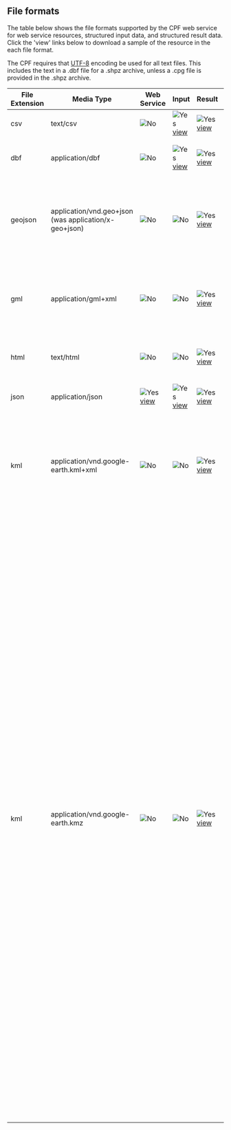## File formats
The table below shows the file formats supported by the CPF web service for web service resources,
structured input data, and structured result data. Click the 'view' links below to download a sample
of the resource in the each file format.

The CPF requires that <a href="http://en.wikipedia.org/wiki/UTF-8">UTF-8</a>
encoding be used for all text files. This includes the text in a .dbf file for a .shpz archive,
unless a .cpg file is provided in the .shpz archive.

<div class="table-responsive">
<table class="table table-condensed table-striped tabled-bordered">
  <thead>
    <tr>
      <th>File Extension</th>
      <th>Media Type</th>
      <th>Web Service</th>
      <th>Input</th>
      <th>Result</th>
      <th>Description</th>
    </tr>
  </thead>
  <tbody>
    <tr id="csv">
      <td>csv</td>
      <td>text/csv</td>
      <td><img src="../images/cross.png" alt="No" /></td>
      <td><img src="../images/tick.png" alt="Yes" /><br /> <a href="input/input.csv" >view</a></td>
      <td><img src="../images/tick.png" alt="Yes" /><br /> <a href="result/result.csv" >view</a></td>
      <td>A <a href="http://tools.ietf.org/html/rfc4180">Comma-Separated Values</a> file with a header line containing the field labels and one line for each feature record.</td>
    </tr>
    <tr id="dbf">
      <td>dbf</td>
      <td>application/dbf</td>
      <td><img src="../images/cross.png" alt="No" /></td>
      <td><img src="../images/tick.png" alt="Yes" /><br />
        <a href="input/input.dbf" >view</a></td>
      <td><img src="../images/tick.png" alt="Yes" /><br />
        <a href="result/result.dbf" >view</a></td>
      <td><p>A <a href="http://en.wikipedia.org/wiki/DBase">DBase</a> file containing the attribution.</p>
      <p>Each feature record is one record in the DBase file.</p></td>
    </tr>
    <tr id="geojson">
      <td>geojson</td>
      <td>application/vnd.geo+json<br/>(was application/x-geo+json)</td>
      <td><img src="../images/cross.png" alt="No" /></td>
      <td><img src="../images/cross.png" alt="No" /></td>
      <td><img src="../images/tick.png" alt="Yes" /><br />
        <a
        href="result/result.geojson" >view</a></td>
      <td><p> <a href="http:/geojson.org/">GeoJSON</a> is a geospatial data
        interchange format based on <a href="http:/json.org/">JavaScript
          Object Notation (JSON)</a>. GeoJSON can be used to create web browser
        based GIS applications in JavaScript. </p>
        <p>Each feature record is one feature object in a feature collection
          object. If there is only one record the feature object will not be
          wrapped in a feature collection.</p></td>
    </tr>
    <tr id="gml">
      <td>gml</td>
      <td>application/gml+xml</td>
      <td><img src="../images/cross.png" alt="No" /></td>
      <td><img src="../images/cross.png" alt="No" /></td>
      <td><img src="../images/tick.png" alt="Yes" /><br />
        <a
        href="result/result.gml" >view</a></td>
      <td><p> <a href="http:/en.wikipedia.org/wiki/Geography_Markup_Language">Geography
        Markup Language (GML)</a> is an <a
            href="http:/www.opengeospatial.org/standards/gml">international
          standard</a> for exchange of geographical feature maintained by the <a
            href="http:/www.opengeospatial.org/">Open Geospatial Consortium
            (OGC)</a>. </p>
        <p>Each feature is one GML feature of the Feature Type from the
          'Geomark Geometry Representations' table. The features are wrapped in
          a gml:FeatureCollection</p></td>
    </tr>
    <tr id="html">
      <td>html</td>
      <td>text/html</td>
      <td><img src="../images/cross.png" alt="No" /></td>
      <td><img src="../images/cross.png" alt="No" /></td>
      <td><img src="../images/tick.png" alt="Yes" /><br />
        <a href="result/result.html" >view</a></td>
      <td><p>A HTML document containing a table with a head section containing the field lables for each column row for each feature record.</p></td>
    </tr>
    <tr id="json">
      <td>json</td>
      <td>application/json</td>
      <td><img src="../images/tick.png" alt="Yes" /><br />
        <a
        href="ws/apps.json">view</a></td>
      <td><img src="../images/tick.png" alt="Yes" /><br />
        <a href="input/input.json" >view</a></td>
      <td><img src="../images/tick.png" alt="Yes" /><br />
        <a href="result/result.json" >view</a></td>
      <td><a href="http://www.json.org/">JavaScript Object Notation
        (JSON)</a>. The geomark info is wrapped in a JSON object with one
        attribute for each geomark attributes. The resource links are a a JSON
        list with one JSON object per link.</td>
    </tr>
    <tr id="kml">
      <td>kml</td>
      <td>application/vnd.google-earth.kml+xml</td>
      <td><img src="../images/cross.png" alt="No" /></td>
      <td><img src="../images/cross.png" alt="No" /></td>
      <td><img src="../images/tick.png" alt="Yes" /><br /> <a href="result/result.kml" >view</a></td>
      <td><p>
          <a href="http:/code.google.com/apis/kml/">Keyhole Markup Language
            (KML)</a> is used to display geographic data in an Earth browser, such
          as <a href="http:/www.google.com/earth/">Google Earth</a>. <a
            href="http:/www.opengeospatial.org/standards/kml/">KML is an
            international standard</a> maintained by the <a
            href="http:/www.opengeospatial.org/">Open Geospatial Consortium,
            Inc. (OGC)</a>.
        </p>
        <p>Each feature record will be encoded using a Placemark with the
          geomark's attributes as ExtendedData. If there are more than one
          record the Placemarks will be wrapped in a Document element, otherwise
          the Placemark will be a child of the kml element.</p></td>
    </tr>
    <tr id="kmz">
      <td>kml</td>
      <td>application/vnd.google-earth.kmz</td>
      <td><img src="../images/cross.png" alt="No" /></td>
      <td><img src="../images/cross.png" alt="No" /></td>
      <td><img src="../images/tick.png" alt="Yes" /><br /> <a href="result/result.kmz" >view</a></td>
      <td><p>
          <a href="http:/code.google.com/apis/kml/">Keyhole Markup Language
            (KML)</a> is used to display geographic data in an Earth browser, such
          as <a href="http:/www.google.com/earth/">Google Earth</a>. <a
            href="http:/www.opengeospatial.org/standards/kml/">KML is an
            international standard</a> maintained by the <a
            href="http:/www.opengeospatial.org/">Open Geospatial Consortium,
            Inc. (OGC)</a>.
        </p>
        
        <p>The KMZ is a Zip file with a single kml document. Typically named doc.kml.</p>
        
        <p>Each feature record will be encoded using a Placemark with the
          geomark's attributes as ExtendedData. If there are more than one
          record the Placemarks will be wrapped in a Document element, otherwise
          the Placemark will be a child of the kml element.</p></td>
    </tr>
    <tr id="shpz">
      <td>shpz</td>
      <td>application/x-shp+zip</td>
      <td><img src="../images/cross.png" alt="No" /></td>
      <td><img src="../images/tick.png" alt="Yes" /><br /> <a
        href="input/input.shpz" >view</a></td>
      <td><img src="../images/tick.png" alt="Yes" /><br /> <a
        href="result/result.shpz" >view</a></td>
      <td>
        <p>
          developed by ESRI for ArcMap which is a multi-file GIS format that
          <a href="http:/en.wikipedia.org/wiki/Shapefile">ESRI Shapefile</a>
          uses <a href="http://en.wikipedia.org/wiki/DBase">DBase</a> file for the attribution and a prj file for the coordinate
          system. Due to the multi-file nature the shp, dbf, shx and prj files
          are compressed into a ZIP file for download or upload.
        </p>
        <p>Each feature record is one record in the ESRI shapefile.</p>
      </td>
    </tr>
    <tr id="xhtml">
      <td>xhtml</td>
      <td>application/xhtml+xml</td>
      <td><img src="../images/cross.png" alt="No" /></td>
      <td><img src="../images/cross.png" alt="No" /></td>
      <td><img src="../images/tick.png" alt="Yes" /><br />
        <a href="result/result.xhtml">view</a></td>
      <td><p>A XHTML document containing a table with a head section containing the field lables for each column row for each feature record.</p></td>
    </tr>
    <tr id="xml">
      <td>xml</td>
      <td>text/xml</td>
      <td><img src="../images/tick.png" alt="Yes" /><br />
        <a
        href="ws/apps.xml">view</a></td>
      <td><img src="../images/tick.png" alt="Yes" /><br />
        <a href="input/input.xml" >view</a></td>
      <td><img src="../images/tick.png" alt="Yes" /><br />
        <a href="result/result.xml" >view</a></td>
      <td><a href="http://www.w3.org/XML/">Extensible Markup Language
        (XML)</a>. The geomark info is wrapped in the GeomarkInfo XML tag with one
        XML tag for each geomark attributes. Each resource link is contained in
        a resourceLink XML tag with one XML tag for each resource link
        attribute.</td>
    </tr>
  </tbody>
</table>
</div>